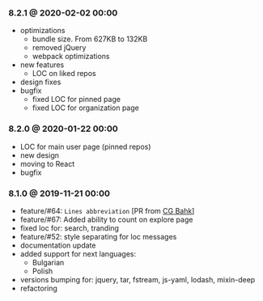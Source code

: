 ### 8.2.1 @ 2020-02-02 00:00
- optimizations
    - bundle size. From 627KB to 132KB
    - removed jQuery
    - webpack optimizations
- new features
    - LOC on liked repos
- design fixes
- bugfix
    - fixed LOC for pinned page
    - fixed LOC for organization page

### 8.2.0 @ 2020-01-22 00:00
- LOC for main user page (pinned repos)
- new design
- moving to React
- bugfix

### 8.1.0 @ 2019-11-21 00:00

- feature/#64: ```Lines abbreviation``` [PR from [CG Bahk](https://github.com/cgbahk)]
- feature/#67: Added ability to count on explore page
- fixed loc for: search, tranding
- feature/#52: style separating for loc messages
- documentation update
- added support for next languages:
    - Bulgarian
    - Polish
- versions bumping for: jquery, tar, fstream, js-yaml, lodash, mixin-deep
- refactoring
